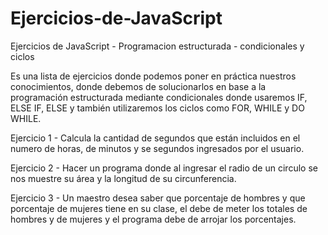 # Ejercicios-de-JavaScript
Ejercicios de JavaScript - Programacion estructurada - condicionales y ciclos

Es una lista de ejercicios donde podemos poner en práctica nuestros conocimientos, 
donde debemos de solucionarlos en base a la programación estructurada mediante condicionales 
donde usaremos IF, ELSE IF, ELSE y también utilizaremos los ciclos como FOR, WHILE y DO WHILE. 

Ejercicio 1 -
Calcula la cantidad de segundos que están incluidos en el numero de horas, de minutos y se segundos ingresados por el usuario. 

Ejercicio 2 - 
Hacer un programa donde al ingresar el radio de un circulo se nos muestre su área y la longitud de su circunferencia. 

Ejercicio 3 - 
Un maestro desea saber que porcentaje de hombres y que porcentaje de mujeres tiene en su clase, 
el debe de meter los totales de hombres y de mujeres y el programa debe de arrojar los porcentajes.  
